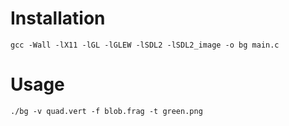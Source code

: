# Installation

```shell
gcc -Wall -lX11 -lGL -lGLEW -lSDL2 -lSDL2_image -o bg main.c
``` 

# Usage

```shell
./bg -v quad.vert -f blob.frag -t green.png
```
